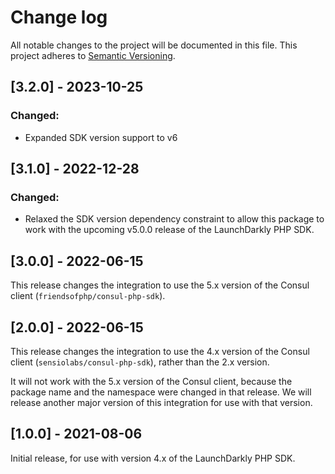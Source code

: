 # Change log

All notable changes to the project will be documented in this file. This project adheres to [Semantic Versioning](http://semver.org).

## [3.2.0] - 2023-10-25
### Changed:
- Expanded SDK version support to v6

## [3.1.0] - 2022-12-28
### Changed:
- Relaxed the SDK version dependency constraint to allow this package to work with the upcoming v5.0.0 release of the LaunchDarkly PHP SDK.

## [3.0.0] - 2022-06-15
This release changes the integration to use the 5.x version of the Consul client (`friendsofphp/consul-php-sdk`).

## [2.0.0] - 2022-06-15
This release changes the integration to use the 4.x version of the Consul client (`sensiolabs/consul-php-sdk`), rather than the 2.x version.

It will not work with the 5.x version of the Consul client, because the package name and the namespace were changed in that release. We will release another major version of this integration for use with that version.

## [1.0.0] - 2021-08-06
Initial release, for use with version 4.x of the LaunchDarkly PHP SDK.

